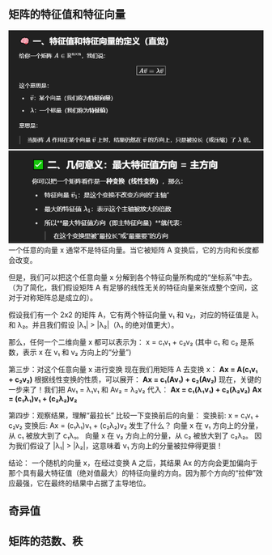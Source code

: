 ## 矩阵的特征值和特征向量

![alt text](image.png)
![alt text](image-1.png)
一个任意的向量 x 通常不是特征向量。当它被矩阵 A 变换后，它的方向和长度都会改变。

但是，我们可以把这个任意向量 x 分解到各个特征向量所构成的“坐标系”中去。（为了简化，我们假设矩阵 A 有足够的线性无关的特征向量来张成整个空间，这对于对称矩阵总是成立的）。

假设我们有一个 2x2 的矩阵 A，它有两个特征向量 v₁ 和 v₂，对应的特征值是 λ₁ 和 λ₂。并且我们假设 |λ₁| > |λ₂|（λ₁ 的绝对值更大）。

那么，任何一个二维向量 x 都可以表示为：
x = c₁v₁ + c₂v₂
(其中 c₁ 和 c₂ 是系数，表示 x 在 v₁ 和 v₂ 方向上的“分量”)

第三步：对这个任意向量 x 进行变换
现在我们用矩阵 A 去变换 x：
**Ax = A(c₁v₁ + c₂v₂)**
根据线性变换的性质，可以展开：
**Ax = c₁(Av₁) + c₂(Av₂)**
现在，关键的一步来了！我们把 Av₁ = λ₁v₁ 和 Av₂ = λ₂v₂ 代入：
**Ax = c₁(λ₁v₁) + c₂(λ₂v₂)**
**Ax = (c₁λ₁)v₁ + (c₂λ₂)v₂**

第四步：观察结果，理解“最拉长”
比较一下变换前后的向量：
变换前: x = c₁v₁ + c₂v₂
变换后: Ax = (c₁λ₁)v₁ + (c₂λ₂)v₂
发生了什么？
向量 x 在 v₁ 方向上的分量，从 c₁ 被放大到了 c₁λ₁。
向量 x 在 v₂ 方向上的分量，从 c₂ 被放大到了 c₂λ₂。
因为我们假设了 |λ₁| > |λ₂|，这意味着 v₁ 方向上的分量被拉伸得更狠！

结论：
一个随机的向量 x，在经过变换 A 之后，其结果 Ax 的方向会更加偏向于那个具有最大特征值（绝对值最大）的特征向量的方向。因为那个方向的“拉伸”效应最强，它在最终的结果中占据了主导地位。



## 奇异值



## 矩阵的范数、秩